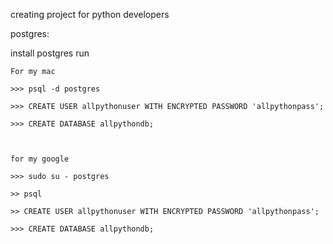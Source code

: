 creating project for python developers

postgres:

install postgres
run
```
For my mac

>>> psql -d postgres

>>> CREATE USER allpythonuser WITH ENCRYPTED PASSWORD 'allpythonpass';

>>> CREATE DATABASE allpythondb;



for my google

>>> sudo su - postgres

>> psql

>> CREATE USER allpythonuser WITH ENCRYPTED PASSWORD 'allpythonpass';

>>> CREATE DATABASE allpythondb;
```